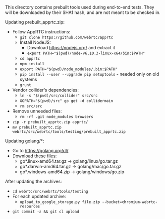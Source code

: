 This directory contains prebuilt tools used during end-to-end tests.
They will be downloaded by their SHA1 hash, and are not meant to be checked in.

Updating prebuilt_apprtc.zip:

- Follow AppRTC instructions:
    - `git clone https://github.com/webrtc/apprtc`
    - Install NodeJS:
        - Download <https://nodejs.org/> and extract it
        - `export PATH="$(pwd)/node-v6.10.3-linux-x64/bin:$PATH"`
    - `cd apprtc`
    - `npm install`
    - `export PATH="$(pwd)/node_modules/.bin:$PATH"`
    - `pip install --user --upgrade pip setuptools` - needed only on old systems
    - `grunt`
- Vendor collider's dependencies:
    - `ln -s "$(pwd)/src/collider" src/src`
    - `GOPATH="$(pwd)/src" go get -d collidermain`
    - `rm src/src`
- Remove unneeded files:
    - `rm -rf .git node_modules browsers`
- `zip -r prebuilt_apprtc.zip apprtc/`
- `mv prebuilt_apprtc.zip webrtc/src/webrtc/tools/testing/prebuilt_apprtc.zip`

Updating golang/*:

- Go to <https://golang.org/dl/>
- Download these files:
    - go*.linux-amd64.tar.gz -> golang/linux/go.tar.gz
    - go*.darwin-amd64.tar.gz -> golang/mac/go.tar.gz
    - go*.windows-amd64.zip -> golang/windows/go.zip

After updating the archives:

- `cd webrtc/src/webrtc/tools/testing`
- For each updated archive:
    - `upload_to_google_storage.py file.zip --bucket=chromium-webrtc-resources`
- `git commit -a && git cl upload`
